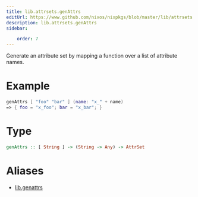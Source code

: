 ```yaml
---
title: lib.attrsets.genAttrs
editUrl: https://www.github.com/nixos/nixpkgs/blob/master/lib/attrsets.nix#L778C5
description: lib.attrsets.genAttrs
sidebar:

    order: 7
---
```


Generate an attribute set by mapping a function over a list of
attribute names.

# Example

```nix
genAttrs [ "foo" "bar" ] (name: "x_" + name)
=> { foo = "x_foo"; bar = "x_bar"; }
```

# Type

```haskell
genAttrs :: [ String ] -> (String -> Any) -> AttrSet
```


# Aliases

- [lib.genattrs](/nix-doc-comments/reference/lib/lib-genattrs)


